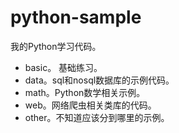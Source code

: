 # python-sample

我的Python学习代码。

- basic。 基础练习。
- data。sql和nosql数据库的示例代码。
- math。Python数学相关示例。
- web。网络爬虫相关类库的代码。
- other。不知道应该分到哪里的示例。
